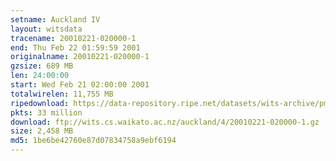 ```yaml
---
setname: Auckland IV
layout: witsdata
tracename: 20010221-020000-1
end: Thu Feb 22 01:59:59 2001
originalname: 20010221-020000-1
gzsize: 689 MB
len: 24:00:00
start: Wed Feb 21 02:00:00 2001
totalwirelen: 11,755 MB
ripedownload: https://data-repository.ripe.net/datasets/wits-archive/pma/long/auck/4//20010221-020000-1.gz
pkts: 33 million
download: ftp://wits.cs.waikato.ac.nz/auckland/4/20010221-020000-1.gz
size: 2,458 MB
md5: 1be6be42760e87d07834758a9ebf6194
---
```

